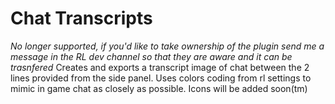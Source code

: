# Chat Transcripts
*No longer supported, if you'd like to take ownership of the plugin send me a message in the RL dev channel so that they are aware and it can be trasnfered*
Creates and exports a transcript image of chat between the 2 lines provided from the side panel. Uses colors coding from rl settings to mimic in game chat as closely as possible. Icons will be added soon(tm) 
